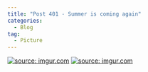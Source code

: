 ```yaml
---
title: "Post 401 - Summer is coming again"
categories:
  - Blog
tag:
  - Picture
---
```


<a href="https://imgur.com/RlPZbYE"><img src="https://i.imgur.com/RlPZbYE.jpg" title="source: imgur.com" /></a>
<a href="https://imgur.com/sMBhwre"><img src="https://i.imgur.com/sMBhwre.jpg" title="source: imgur.com" /></a>
<script src="https://utteranc.es/client.js"  
        repo="serendipityinlife/serendipityinlife.github.io"
        issue-term="pathname"
        theme="github-light"
        crossorigin="anonymous"
        async>
</script>
